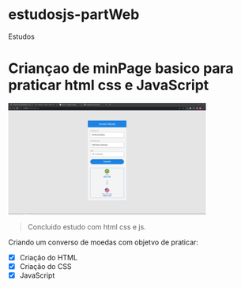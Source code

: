 # estudosjs-partWeb
Estudos

# Criançao de minPage basico para praticar html css e JavaScript

<img src="./assets/foto.png" width="400" alt="projeto">

> Concluido estudo com html css e js.

Criando um converso de moedas com objetvo de praticar:

- [x] Criação do HTML
- [x] Criação do CSS
- [x] JavaScript
